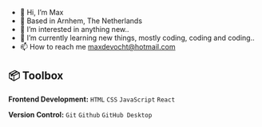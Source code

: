 - 👋 Hi, I’m Max
- 📍 Based in Arnhem, The Netherlands
- 👀 I’m interested in anything new..
- 🌱 I’m currently learning new things, mostly coding, coding and coding..
- 📫 How to reach me maxdevocht@hotmail.com

## 📦 Toolbox

**Frontend Development:** `HTML` `CSS` `JavaScript` `React`
 
**Version Control:** `Git` `Github` `GitHub Desktop`
